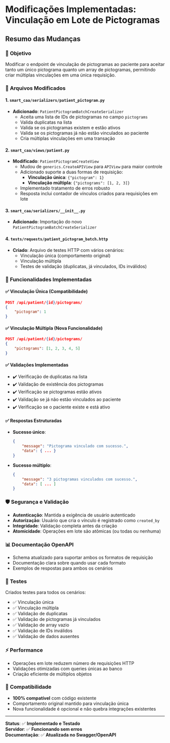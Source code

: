 # Modificações Implementadas: Vinculação em Lote de Pictogramas

## Resumo das Mudanças

### 📝 **Objetivo**
Modificar o endpoint de vinculação de pictogramas ao paciente para aceitar tanto um único pictograma quanto um array de pictogramas, permitindo criar múltiplas vinculações em uma única requisição.

### 🔄 **Arquivos Modificados**

#### 1. `smart_caa/serializers/patient_pictogram.py`
- **Adicionado**: `PatientPictogramBatchCreateSerializer`
  - Aceita uma lista de IDs de pictogramas no campo `pictograms`
  - Valida duplicatas na lista
  - Valida se os pictogramas existem e estão ativos
  - Valida se os pictogramas já não estão vinculados ao paciente
  - Cria múltiplas vinculações em uma transação

#### 2. `smart_caa/views/patient.py`
- **Modificado**: `PatientPictogramCreateView`
  - Mudou de `generics.CreateAPIView` para `APIView` para maior controle
  - Adicionado suporte a duas formas de requisição:
    - **Vinculação única**: `{"pictogram": 1}`
    - **Vinculação múltipla**: `{"pictograms": [1, 2, 3]}`
  - Implementado tratamento de erros robusto
  - Resposta inclui contador de vínculos criados para requisições em lote

#### 3. `smart_caa/serializers/__init__.py`
- **Adicionado**: Importação do novo `PatientPictogramBatchCreateSerializer`

#### 4. `tests/requests/patient_pictogram_batch.http`
- **Criado**: Arquivo de testes HTTP com vários cenários:
  - Vinculação única (comportamento original)
  - Vinculação múltipla
  - Testes de validação (duplicatas, já vinculados, IDs inválidos)

### 🌟 **Funcionalidades Implementadas**

#### ✅ **Vinculação Única (Compatibilidade)**
```json
POST /api/patient/{id}/pictograms/
{
    "pictogram": 1
}
```

#### ✅ **Vinculação Múltipla (Nova Funcionalidade)**
```json
POST /api/patient/{id}/pictograms/
{
    "pictograms": [1, 2, 3, 4, 5]
}
```

#### ✅ **Validações Implementadas**
- ✔️ Verificação de duplicatas na lista
- ✔️ Validação de existência dos pictogramas
- ✔️ Verificação se pictogramas estão ativos
- ✔️ Validação se já não estão vinculados ao paciente
- ✔️ Verificação se o paciente existe e está ativo

#### ✅ **Respostas Estruturadas**
- **Sucesso único**: 
  ```json
  {
      "message": "Pictograma vinculado com sucesso.",
      "data": { ... }
  }
  ```
- **Sucesso múltiplo**: 
  ```json
  {
      "message": "3 pictogramas vinculados com sucesso.",
      "data": [ ... ]
  }
  ```

### 🛡️ **Segurança e Validação**

- **Autenticação**: Mantida a exigência de usuário autenticado
- **Autorização**: Usuário que cria o vínculo é registrado como `created_by`
- **Integridade**: Validação completa antes da criação
- **Atomicidade**: Operações em lote são atômicas (ou todas ou nenhuma)

### 📊 **Documentação OpenAPI**

- Schema atualizado para suportar ambos os formatos de requisição
- Documentação clara sobre quando usar cada formato
- Exemplos de respostas para ambos os cenários

### 🔧 **Testes**

Criados testes para todos os cenários:
- ✅ Vinculação única
- ✅ Vinculação múltipla
- ✅ Validação de duplicatas
- ✅ Validação de pictogramas já vinculados
- ✅ Validação de array vazio
- ✅ Validação de IDs inválidos
- ✅ Validação de dados ausentes

### ⚡ **Performance**

- Operações em lote reduzem número de requisições HTTP
- Validações otimizadas com queries únicas ao banco
- Criação eficiente de múltiplos objetos

### 🔄 **Compatibilidade**

- **100% compatível** com código existente
- Comportamento original mantido para vinculação única
- Nova funcionalidade é opcional e não quebra integrações existentes

---

**Status**: ✅ **Implementado e Testado**  
**Servidor**: ✅ **Funcionando sem erros**  
**Documentação**: ✅ **Atualizada no Swagger/OpenAPI**
